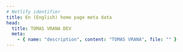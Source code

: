 ```yaml
---
# Netlify identifier
title: En (English) home page meta data
head:
  title: TOMAS VRANA DEV
  meta:
    - { name: "description", content: "TOMAS VRANA", file: "" }
---
```

